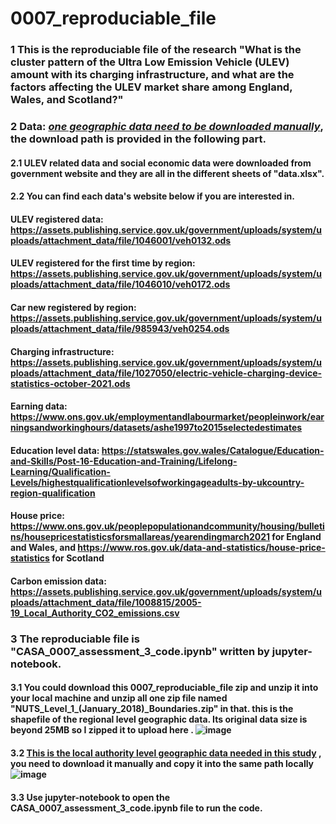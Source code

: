 # 0007_reproduciable_file
### 1 This is the reproduciable file of the research "What is the cluster pattern of the Ultra Low Emission Vehicle (ULEV) amount with its charging infrastructure, and what are the factors affecting the ULEV market share among England, Wales, and Scotland?"


### 2 Data: <ins>*one geographic data need to be downloaded manually*</ins>, the download path is provided in the following part. 
#### 2.1 ULEV related data and social economic data were downloaded from government website and they are all in the different sheets of "data.xlsx".
#### 2.2 You can find each data's website below if you are interested in.

#### ULEV registered data: https://assets.publishing.service.gov.uk/government/uploads/system/uploads/attachment_data/file/1046001/veh0132.ods
#### ULEV registered for the first time by region: https://assets.publishing.service.gov.uk/government/uploads/system/uploads/attachment_data/file/1046010/veh0172.ods
#### Car new registered by region: https://assets.publishing.service.gov.uk/government/uploads/system/uploads/attachment_data/file/985943/veh0254.ods  
#### Charging infrastructure: https://assets.publishing.service.gov.uk/government/uploads/system/uploads/attachment_data/file/1027050/electric-vehicle-charging-device-statistics-october-2021.ods

#### Earning data: https://www.ons.gov.uk/employmentandlabourmarket/peopleinwork/earningsandworkinghours/datasets/ashe1997to2015selectedestimates
#### Education level data: https://statswales.gov.wales/Catalogue/Education-and-Skills/Post-16-Education-and-Training/Lifelong-Learning/Qualification-Levels/highestqualificationlevelsofworkingageadults-by-ukcountry-region-qualification
#### House price: https://www.ons.gov.uk/peoplepopulationandcommunity/housing/bulletins/housepricestatisticsforsmallareas/yearendingmarch2021 for England and Wales, and https://www.ros.gov.uk/data-and-statistics/house-price-statistics for Scotland
#### Carbon emission data: https://assets.publishing.service.gov.uk/government/uploads/system/uploads/attachment_data/file/1008815/2005-19_Local_Authority_CO2_emissions.csv


### 3 The reproduciable file is "CASA_0007_assessment_3_code.ipynb" written by jupyter-notebook.
#### 3.1 You could download this 0007_reproduciable_file zip and unzip it into your local machine and unzip all one zip file named "NUTS_Level_1_(January_2018)_Boundaries.zip" in that. this is the shapefile of the regional level geographic data. Its original data size is beyond 25MB so I zipped it to upload here . ![image](https://user-images.githubusercontent.com/91874485/149977399-4a9f9630-be18-4848-9a8e-bdef0a74f8c5.png)

#### 3.2 [This is the local authority level geographic data needed in this study](https://geoportal.statistics.gov.uk/datasets/ons::local-authority-districts-may-2021-uk-bfe/about) , you need to download it manually and copy it into the same path locally![image](https://user-images.githubusercontent.com/91874485/149977634-1aa805c8-cd14-49ca-93ce-5c11d4d72b99.png)

#### 3.3 Use jupyter-notebook to open the CASA_0007_assessment_3_code.ipynb file to run the code.


